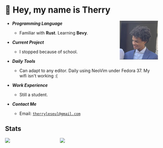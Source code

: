 # 👋 Hey, my name is Therry

<img align="right" width="25%" src="./IMG-2533.jpg"/>

- ***Programming Language***

  * Familiar with **Rust**. Learning **Bevy**. 
  
- ***Current Project***

  * I stopped because of school.

- ***Daily Tools***

  * Can adapt to any editor. Daily using NeoVim under Fedora 37. My wifi isn't working :(

- ***Work Experience***

  * Still a student.

- ***Contact Me***

  * Email: [`therryleseul@gmail.com`](mailto:therryleseul@gmail.com)

## Stats

<p>
<a href="https://github.com/TherryHilaire?tab=repositories"><img align="left" width="36%" src="https://github-readme-stats.vercel.app/api/top-langs/?username=TherryHilaire&layout=compact&hide=html,roff&exclude_repo=MacOS-Hackintosh&theme=gruvbox"/></a>
<a href="https://github.com/TherryHilaire"><img width="43%" src="https://github-readme-stats.vercel.app/api?username=TherryHilaire&show_icons=true&theme=gruvbox"/></a>
</p>
